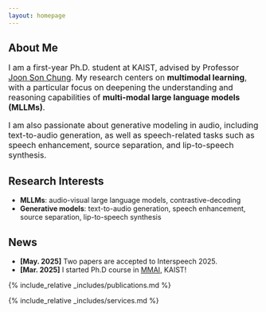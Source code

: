 ```yaml
---
layout: homepage
---
```


## About Me

<p style="font-size: 16px;">
I am a first-year Ph.D. student at KAIST, advised by Professor 
<a href="https://mm.kaist.ac.kr/joon/">Joon Son Chung</a>. 
My research centers on <strong>multimodal learning</strong>, with a particular focus on deepening the understanding and reasoning capabilities of 
<strong>multi-modal large language models (MLLMs)</strong>.
</p>

<p style="font-size: 16px;">
I am also passionate about generative modeling in audio, including text-to-audio generation, as well as speech-related tasks such as speech enhancement, source separation, and lip-to-speech synthesis.
</p>

## Research Interests

- **MLLMs**: audio-visual large language models, contrastive-decoding
- **Generative models**: text-to-audio generation, speech enhancement, source separation, lip-to-speech synthesis

## News

- **[May. 2025]** Two papers are accepted to Interspeech 2025.
- **[Mar. 2025]** I started Ph.D course in <a href="https://mm.kaist.ac.kr">MMAI</a>, KAIST!

{% include_relative _includes/publications.md %}

{% include_relative _includes/services.md %}
